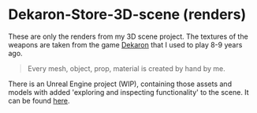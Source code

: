 # Dekaron-Store-3D-scene (renders)
  
    
 These are only the renders from my 3D scene project.
 The textures of the weapons are taken from the game [Dekaron](https://dekaron.papayaplay.com/dekaron.do) that I used to play 8-9 years ago.  
 > Every mesh, object, prop, material is created by hand by me.  
  
 There is an Unreal Engine project (WIP), containing those assets and models with added 'exploring and inspecting functionality' to the scene. It can be found [here](https://github.com/leozhekov/Dekaron-Store-UE4).